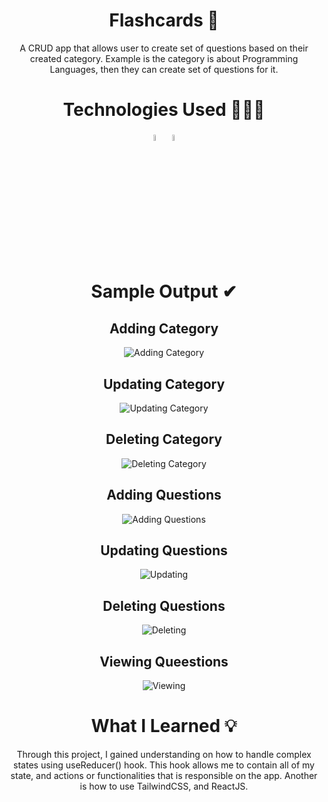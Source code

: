 <h1 align="center">Flashcards 📝</h1>

<p align="center">A CRUD app that allows user to create set of questions based on their created category. Example is the category is about Programming Languages, then they can create set of questions for it. </p>

<h1 align="center">Technologies Used 👨🏻‍💻</h1>

<div align="center">
  <span>
  <img src="https://cdn.jsdelivr.net/gh/devicons/devicon/icons/react/react-original.svg" width="5%"/>
</span>
  <span>
    <img src="https://cdn.jsdelivr.net/gh/devicons/devicon/icons/tailwindcss/tailwindcss-plain.svg" width="5%" />
</span>
</div>

<h1 align="center">Sample Output ✔</h1>

<span align="center">

## Adding Category

![Adding Category](https://github.com/adriandotdev/flashcard-vite/assets/63532775/03036593-2ec9-4861-8324-d184b3efd167)
</span>

<span align="center">

## Updating Category

![Updating Category](https://github.com/adriandotdev/flashcard-vite/assets/63532775/d0448a0a-5ad0-412d-9c92-a09204ec5fe3)
</span>

<span align="center">

## Deleting Category

![Deleting Category](https://github.com/adriandotdev/flashcard-vite/assets/63532775/636322a6-58f6-4f52-aecd-848c2a19d8b9)
</span>

<span align="center">

## Adding Questions

![Adding Questions](https://github.com/adriandotdev/flashcard-vite/assets/63532775/81aab19f-0953-4d8e-81bb-7c17dec0ce49)
</span>

<span align="center">

## Updating Questions

![Updating](https://github.com/adriandotdev/flashcard-vite/assets/63532775/857e89f5-a816-42f2-9f85-cda1600027e0)
</span>

<span align="center">

## Deleting Questions

![Deleting](https://github.com/adriandotdev/flashcard-vite/assets/63532775/9b5e25a3-2056-49ce-89d8-27c3f332c6be)
</span>

<span align="center">

## Viewing Queestions

![Viewing](https://github.com/adriandotdev/flashcard-vite/assets/63532775/fbf1647e-0c08-41ff-a5ab-8a74f803d1a0)
</span>

<h1 align="center">What I Learned 💡</h1>

<p>Through this project, I gained understanding on how to handle complex states using useReducer() hook. This hook allows me to contain all of my state, and actions or functionalities that is responsible on the app. Another is how to use TailwindCSS, and ReactJS.</p>
